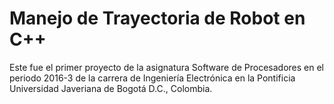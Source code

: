 # Manejo de Trayectoria de Robot en C++
Este fue el primer proyecto de la asignatura Software de Procesadores en el periodo 2016-3 de la carrera de Ingeniería Electrónica en la Pontificia Universidad Javeriana de Bogotá D.C., Colombia.
